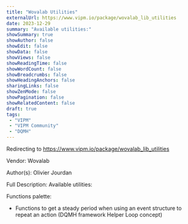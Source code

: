 ```yaml
---
title: "Wovalab Utilities"
externalUrl: https://www.vipm.io/package/wovalab_lib_utilities
date: 2023-12-29
summary: "Available utilities:"
showSummary: true
showAuthor: false
showEdit: false
showData: false
showViews: false
showReadingTime: false
showWordCount: false
showBreadcrumbs: false
showHeadingAnchors: false
sharingLinks: false
showZenMode: false
showPagination: false
showRelatedContent: false
draft: true
tags:
 - "VIPM"
 - "VIPM Community"
 - "DQMH"
---
```


Redirecting to https://www.vipm.io/package/wovalab_lib_utilities

Vendor: Wovalab

Author(s): Olivier Jourdan
 
Full Description:
Available utilities:

Functions palette:
- Functions to get a steady period when using an event structure to repeat an action (DQMH framework Helper Loop concept)